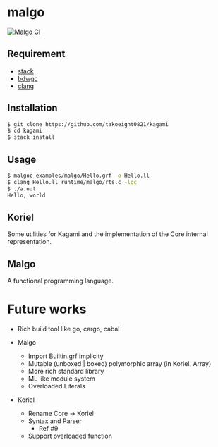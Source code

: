 # malgo

[![Malgo CI](https://github.com/takoeight0821/malgo/workflows/Malgo%20CI/badge.svg)](https://github.com/takoeight0821/malgo/actions?query=workflow%3A%22Malgo+CI%22)

## Requirement

* [stack](https://docs.haskellstack.org/en/stable/README/)
* [bdwgc](http://www.hboehm.info/gc/)
* [clang](https://clang.llvm.org/)

## Installation

```sh
$ git clone https://github.com/takoeight0821/kagami
$ cd kagami
$ stack install
```

## Usage

```sh
$ malgoc examples/malgo/Hello.grf -o Hello.ll
$ clang Hello.ll runtime/malgo/rts.c -lgc
$ ./a.out
Hello, world
```

## Koriel

Some utilities for Kagami and the implementation of the Core internal representation.

## Malgo

A functional programming language.

# Future works

* Rich build tool like go, cargo, cabal

* Malgo
  + Import Builtin.grf implicity
  + Mutable (unboxed | boxed) polymorphic array (in Koriel, Array)
  + More rich standard library
  + ML like module system
  + Overloaded Literals
* Koriel
  + Rename Core -> Koriel
  + Syntax and Parser
    - Ref #9
  + Support overloaded function
